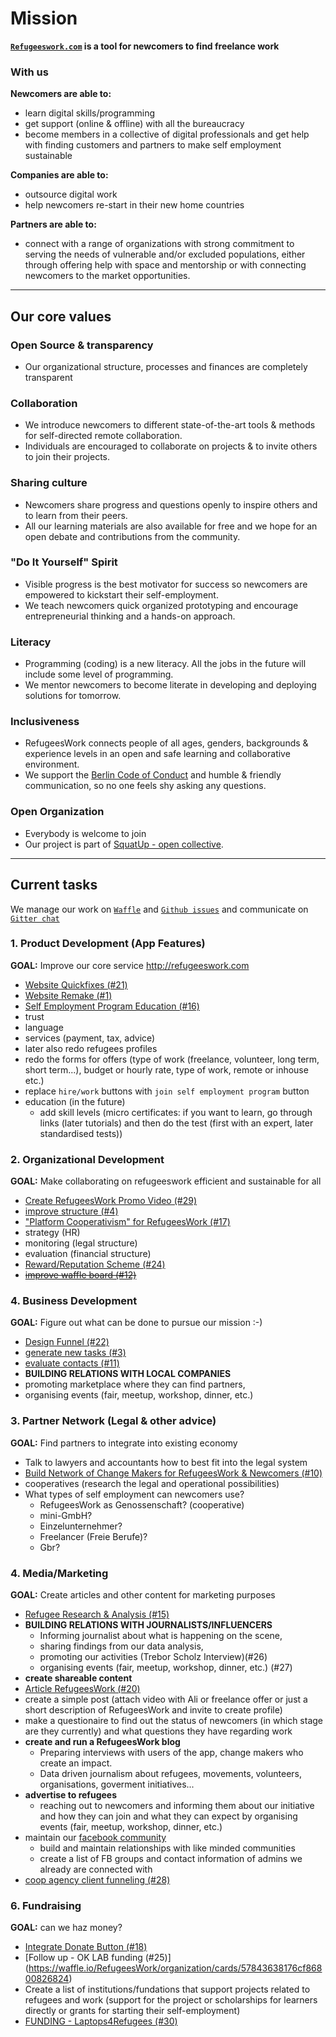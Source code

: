 
# Mission
**[`Refugeeswork.com`](www.refugeeswork.com) is a tool for newcomers to find freelance work**  

### With us

**Newcomers are able to:**

- learn digital skills/programming
- get support (online & offline) with all the bureaucracy 
- become members in a collective of digital professionals and get help with finding customers and partners to make self employment sustainable


**Companies are able to:**

- outsource digital work
- help newcomers re-start in their new home countries


**Partners are able to:**

- connect with a range of organizations with strong commitment to serving the needs of vulnerable and/or excluded populations, either through offering help with space and mentorship or with connecting newcomers to the market opportunities. 

---

## Our core values

### Open Source & transparency
  * Our organizational structure, processes and finances are completely transparent

### Collaboration
  * We introduce newcomers to different state-of-the-art tools & methods for self-directed remote collaboration.
  * Individuals are encouraged to collaborate on projects & to invite others to join their projects.

### Sharing culture
  * Newcomers share progress and questions openly to inspire others and to learn from their peers.
  * All our learning materials are also available for free and we hope for an open debate and contributions from the community.

### "Do It Yourself" Spirit
  * Visible progress is the best motivator for success so newcomers are empowered to kickstart their self-employment.
  * We teach newcomers quick organized prototyping and encourage entrepreneurial thinking and a hands-on approach.
  
### Literacy
  * Programming (coding) is a new literacy. All the jobs in the future will include some level of programming.
  * We mentor newcomers to become literate in developing and deploying solutions for tomorrow.

### Inclusiveness
  * RefugeesWork connects people of all ages, genders, backgrounds & experience levels in an open and safe learning and collaborative environment.
  * We support the [Berlin Code of Conduct](http://berlincodeofconduct.org/) and humble & friendly communication, so no one feels shy asking any questions.

### Open Organization
  * Everybody is welcome to join
  * Our project is part of [SquatUp - open collective](https://github.com/squatup).

---

## Current tasks
We manage our work on [`Waffle`](https://waffle.io/RefugeesWork/organization) and [`Github issues`](https://github.com/RefugeesWork/organization/issues) and communicate on [`Gitter chat`](www.gitter.im/RefugeesWork/Chat)

### 1. Product Development (App Features)
**GOAL:** Improve our core service http://refugeeswork.com
* [Website Quickfixes (#21)](https://waffle.io/RefugeesWork/organization/cards/577c3449efd7647b02334765)
* [Website Remake (#1)](https://waffle.io/RefugeesWork/organization/cards/5771718e3ca69e5201af1c8f)
* [Self Employment Program Education (#16)](https://waffle.io/RefugeesWork/organization/cards/577b1b438387ab2d00d74651)
* trust
* language
* services (payment, tax, advice)
* later also redo refugees profiles
* redo the forms for offers (type of work (freelance, volunteer, long term, short term...), budget or hourly rate, type of work, remote or inhouse etc.)
* replace `hire/work` buttons with `join self employment program` button
* education (in the future)
  * add skill levels (micro certificates: if you want to learn, go through links (later tutorials) and then do the test (first with an expert, later standardised tests))

### 2. Organizational Development
**GOAL:** Make collaborating on refugeeswork efficient and sustainable for all
* [Create RefugeesWork Promo Video (#29)](https://waffle.io/RefugeesWork/organization/cards/5786e0197404591900945a20)
* [improve structure (#4)](https://waffle.io/RefugeesWork/organization/cards/5771718e3ca69e5201af1c8c)
* ["Platform Cooperativism" for RefugeesWork (#17)](https://waffle.io/RefugeesWork/organization/cards/577b223f8d4cac150002ee30)
* strategy (HR)
* monitoring (legal structure)
* evaluation (financial structure)
* [Reward/Reputation Scheme (#24)](https://waffle.io/RefugeesWork/organization/cards/5783ea22161d801500031773)
* ~~[improve waffle board (#12)](https://waffle.io/RefugeesWork/organization/cards/577a87f22f31f6c302665a3e)~~
### 4. Business Development
**GOAL:** Figure out what can be done to pursue our mission :-)
* [Design Funnel (#22)](https://waffle.io/RefugeesWork/organization/cards/57835c2ff9378d2d00d27d31)
* [generate new tasks (#3)](https://waffle.io/RefugeesWork/organization/cards/5771718e3ca69e5201af1c8d)
* [evaluate contacts (#11)](https://waffle.io/RefugeesWork/organization/cards/577a83601786dfb501d383db)
* **BUILDING RELATIONS WITH LOCAL COMPANIES**
* promoting marketplace where they can find partners,
* organising events (fair, meetup, workshop, dinner,  etc.)

### 3. Partner Network (Legal & other advice)
**GOAL:** Find partners to integrate into existing economy
* Talk to lawyers and accountants how to best fit into the legal system
* [Build Network of Change Makers for RefugeesWork & Newcomers (#10)](https://waffle.io/RefugeesWork/organization/cards/577a81e46ef6a69a013fb937)
* cooperatives (research the legal and operational possibilities)
* What types of self employment can newcomers use?
  * RefugeesWork as Genossenschaft? (cooperative)
  * mini-GmbH?
  * Einzelunternehmer?
  * Freelancer (Freie Berufe)?
  * Gbr?

### 4. Media/Marketing
**GOAL:** Create articles and other content for marketing purposes
* [Refugee Research & Analysis (#15)](https://waffle.io/RefugeesWork/organization/cards/577afae66ee6f50e00b741f6)
* **BUILDING RELATIONS WITH JOURNALISTS/INFLUENCERS**
  * Informing journalist about what is happening on the scene, 
  * sharing findings from our data analysis, 
  * promoting our activities (Trebor Scholz Interview)(#26)
  * organising events (fair, meetup, workshop, dinner,  etc.) (#27)
* **create shareable content**
 * [Article RefugeesWork (#20)](https://waffle.io/RefugeesWork/organization/cards/577c14ba5388e05b01cf24a6)
  * create a simple post (attach video with Ali or freelance offer or just a short description of RefugeesWork and invite to create profile)
  * make a questionaire to find out the status of newcomers (in which stage are they currently) and what questions they have regarding work
* **create and run a RefugeesWork blog**
  * Preparing interviews with users of the app, change makers who create an impact.
  * Data driven journalism about refugees, movements, volunteers, organisations, goverment initiatives...
* **advertise to refugees**
  * reaching out to newcomers and informing them about our initiative and how they can join and what they can expect by organising events (fair, meetup, workshop, dinner,  etc.)
* maintain our [facebook community](https://www.facebook.com/groups/RefugeesWork/)
  *   build and maintain relationships with like minded communities
  * create a list of FB groups and contact information of admins we already are connected with
* [coop agency client funneling (#28)](https://waffle.io/RefugeesWork/organization/cards/5785c62e8b14e99e00b65813)

### 6. Fundraising
**GOAL:** can we haz money?
* [Integrate Donate Button (#18)](https://waffle.io/RefugeesWork/organization/cards/577b26b092656b1300ff8961)
* [Follow up - OK LAB funding (#25)] (https://waffle.io/RefugeesWork/organization/cards/57843638176cf86800826824)
* Create a list of institutions/fundations that support projects related to refugees and work (support for the project or scholarships for learners directly or grants for starting their self-employment)
* [FUNDING - Laptops4Refugees (#30)](https://waffle.io/RefugeesWork/organization/cards/57882580c773185f00150beb)
